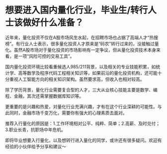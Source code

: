 # 想要进入国内量化行业，毕业生/转行人士该做好什么准备？

近年来，量化投资不仅在A股市场风生水起，在招聘市场也占据了高端人才“热搜榜”。有行业人士表示，很多量化投资人才原来是“码农”转行过来的，没接触过量化。虽然A股市场对于量化投资的市场影响有一定争议，但从量化投资技术本身来看，是一项“风险可控的交易工具”。

国内量化投资环境比较看重候选人985/211背景，以及相关的专业技能积累，如统计学、高等数学及程序代码工程相关知识等，如果前沿的量化投资机构，还可能十分重视人工智能方向的相关知识架构。虽然要求高，但收入也相对较高。

除了学历背景，量化行业需要复合型的人才，三大从业核心技能主要是数学、编程、金融，其次还需掌握数据库知识等。

更重要的是兴趣和热爱，对量化行业充满兴趣，才有在这个行业深耕的可能性。与此同时，金融市场千变万化，需要你有强大的心理素质去面对。

推荐入行量化的原因是：1.工作环境相对公平、纯粹、简单；2.高薪、及时兑付；3.职业长青，抗职场中年危机。

即将毕业想要入行量化，以及想转行进入量化的同学，或许还有很多疑问。欢迎有经验的小伙伴给予分享和建议～